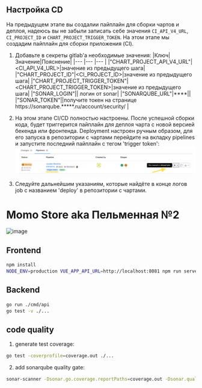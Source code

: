 ## Настройка CD 

На предыдущем этапе вы создалии пайплайн для сборки чартов и деплоя, надеюсь вы не забыли записать себе значения `CI_API_V4_URL`, `CI_PROJECT_ID` и `CHART_PROJECT_TRIGGER_TOKEN`. На этом этапе мы создадим пайплайн для сборки приложения (CI).

1. Добавьте в секреты gitlab'a необходимые значения:
|Ключ|Значение|Пояснение|
|--- |---     |---      |
|"CHART_PROJECT_API_V4_URL"|<CI_API_V4_URL>|значение из предыдущего шага|
|"CHART_PROJECT_ID"|<CI_PROJECT_ID>|значение из предыдущего шага|
|"CHART_PROJECT_TRIGGER_TOKEN"|<CHART_PROJECT_TRIGGER_TOKEN>|значение из предыдущего шага|
|"SONAR_LOGIN"|| логин от sonar|
|"SONARQUBE_URL"|****||
|"SONAR_TOKEN"||получите токен на странице https://sonarqube.*****.ru/account/security/ |

2. На этом этапе CI/CD полностью настроены. После успешной сборки кода, будет триггерится пайплайн для деплоя чарта с новой версией бекенда или фронтенда. Deployment настроен ручным образом, для его запуска в репозитории с чартами перейдите на вкладку pipelines и запустите последний пайплайн с тегом 'trigger token':
![alt text](image-1.png)

3. Следуйте дальнейшим указаниям, которые найдёте в конце логов job с названием 'deploy' в репозитории с чартами.


# Momo Store aka Пельменная №2

<img width="900" alt="image" src="https://user-images.githubusercontent.com/9394918/167876466-2c530828-d658-4efe-9064-825626cc6db5.png">

## Frontend

```bash
npm install
NODE_ENV=production VUE_APP_API_URL=http://localhost:8081 npm run serve
```

## Backend

```bash
go run ./cmd/api
go test -v ./... 
```

## code quality 

1. generate test coverage:
```bash
go test -coverprofile=coverage.out ./...
``` 
2. add sonarqube quality gate:
```bash
sonar-scanner -Dsonar.go.coverage.reportPaths=coverage.out -Dsonar.qualitygate.wait=true
```
